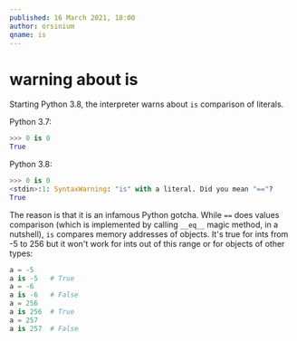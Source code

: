 ```yaml
---
published: 16 March 2021, 18:00
author: orsinium
qname: is
---
```


# warning about is

Starting Python 3.8, the interpreter warns about `is` comparison of literals.

Python 3.7:

```python
>>> 0 is 0
True
```

Python 3.8:

```python
>>> 0 is 0
<stdin>:1: SyntaxWarning: "is" with a literal. Did you mean "=="?
True
```

The reason is that it is an infamous Python gotcha. While `==` does values comparison (which is implemented by calling `__eq__` magic method, in a nutshell), `is` compares memory addresses of objects. It's true for ints from -5 to 256 but it won't work for ints out of this range or for objects of other types:

```python
a = -5
a is -5   # True
a = -6
a is -6   # False
a = 256
a is 256  # True
a = 257
a is 257  # False
```
